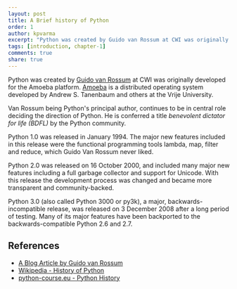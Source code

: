 ```yaml
---
layout: post
title: A Brief history of Python
order: 1
author: kpvarma
excerpt: "Python was created by Guido van Rossum at CWI was originally developed for the Amoeba platform."
tags: [introduction, chapter-1]
comments: true
share: true
---
```


Python was created by [Guido van Rossum][gvr] at CWI was originally developed for the Amoeba platform. [Amoeba](amoeba) is a distributed operating system developed by Andrew S. Tanenbaum and others at the Vrije University.

Van Rossum being Python's principal author, continues to be in central role deciding the direction of Python.
He is conferred a title *benevolent dictator for life (BDFL)* by the Python community.

Python 1.0 was released in January 1994. The major new features included in this release were the functional programming tools lambda, map, filter and reduce, which Guido Van Rossum never liked. 

Python 2.0 was released on 16 October 2000, and included many major new features including a full garbage collector and support for Unicode. With this release the development process was changed and became more transparent and community-backed.

Python 3.0 (also called Python 3000 or py3k), a major, backwards-incompatible release, was released on 3 December 2008 after a long period of testing. Many of its major features have been backported to the backwards-compatible Python 2.6 and 2.7.

[gvr]: https://en.wikipedia.org/wiki/Guido_van_Rossum
[amoeba]: https://en.wikipedia.org/wiki/Amoeba_(operating_system)

## References

* [A Blog Article by Guido van Rossum](http://python-history.blogspot.in/2009/01/pythons-design-philosophy.html)
* [Wikipedia - History of Python](https://en.wikipedia.org/wiki/History_of_Python)
* [python-course.eu - Python History](http://www.python-course.eu/python3_history_and_philosophy.php)

